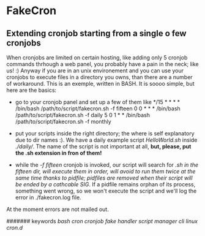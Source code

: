 # FakeCron

## Extending cronjob starting from a single o few cronjobs

When cronjobs are limited on certain hosting, like adding only 5 cronjob commands thrhough a web panel, you probably have a pain in the neck; like us! :)
Anyway if you are in an unix environement and you can use your cronjobs to execute files in a directory you owns, than there are a number of workaround. This is an exemple, written in BASH. It is soooo simple, but here are the basics:

* go to your cronjob panel and set up a few of them like
    */15 * * * * /bin/bash /path/to/script/fakecron.sh -f fifteen
    0 0 * * * /bin/bash /path/to/script/fakecron.sh -f daily
    5 0 1 * * /bin/bash /path/to/script/fakecron.sh -f monthly

* put your scripts inside the right directory; the where is self explanatory due to dir names :). We have a daily example script *HelloWorld.sh* inside *./daily/*. The name of the script is not important at all, **but, please, put the .sh extension in fron of them!**

* while the *-f fifteen* cronjob is invoked, our script will search for *.sh in the *fifteen* dir, will execute them in order, will avoid to run them twice at the same time thanks to pidfile; pidfiles are removed when their script will be ended by a cathcable SIG*. If a pidfile remains orphan of its process, something went wrong, so we won't execute the script and we'll log the error in ./fakecron.log file.

At the moment errors are not mailed out.

####### keywords
*bash cron cronjob fake handler script manager cli linux cron.d*
